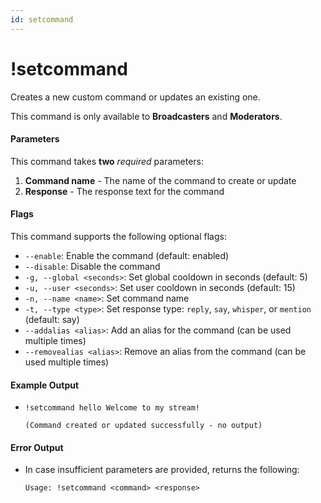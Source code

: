 ```yaml
---
id: setcommand
---
```


# !setcommand

Creates a new custom command or updates an existing one.

This command is only available to **Broadcasters** and **Moderators**.

#### Parameters

This command takes **two** *required* parameters:

1. **Command name** - The name of the command to create or update
2. **Response** - The response text for the command

#### Flags

This command supports the following optional flags:

* `--enable`: Enable the command (default: enabled)
* `--disable`: Disable the command
* `-g, --global <seconds>`: Set global cooldown in seconds (default: 5)
* `-u, --user <seconds>`: Set user cooldown in seconds (default: 15)
* `-n, --name <name>`: Set command name
* `-t, --type <type>`: Set response type: `reply`, `say`, `whisper`, or `mention` (default: say)
* `--addalias <alias>`: Add an alias for the command (can be used multiple times)
* `--removealias <alias>`: Remove an alias from the command (can be used multiple times)

#### Example Output

* `!setcommand hello Welcome to my stream!`

    ```
    (Command created or updated successfully - no output)
    ```

#### Error Output

* In case insufficient parameters are provided, returns the following:

    ```
    Usage: !setcommand <command> <response>
    ```
